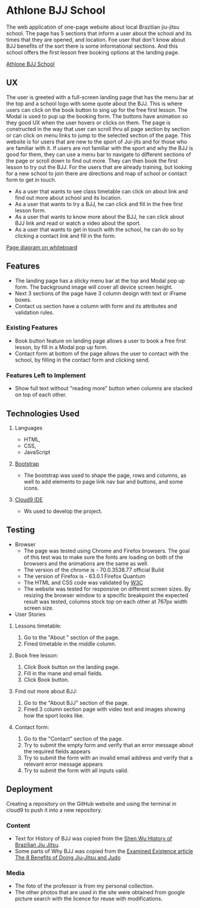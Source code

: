 # Athlone BJJ School

The web application of one-page website about local Brazilian jiu-jitsu school. 
The page has 5 sections that inform a user about the school and its times that they are opened, and location. 
Foe user that don't know about BJJ  benefits of the sort there is some informational sections. And this school offers the first lesson free booking options at the landing page. 

[Athlone BJJ School](https://edgar183.github.io/athlone-BJJ-school/)

## UX
The user is greeted with a full-screen landing page that has the menu bar at the top and a school logo with some quote about the BJJ.
This is where users can click on the book button to sing up for the free first lesson. The Modal is used to pup up the booking form. 
The buttons have animation so they good UX when the user hovers or clicks on them. The page is constructed in the way that user can scroll thru all page section by section or can click on menu links to jump to the selected section of the page. 
This website is for users that are new to the sport of Jui-jits and for those who are familiar with it. 
If users are not familiar with the sport and why the BJJ is good for them, they can use a menu bar to navigate to different sections of the page or scroll down to find out more. They can then book the first lesson to try out the BJJ. 
For the users that are already training, but looking for a new school to join there are directions and map of school or contact form to get in touch. 
- As a user that wants to see class timetable can click on about link and find out more about school and its location.
- As a user that wants to try a BJJ, he can click and fill in the free first lesson form. 
- As a user that wants to know more about the BJJ, he can click about BJJ link and read or watch a video about the sport. 
- As a user that wants to get in touch with the school, he can do so by clicking a contact link and fill in the form. 

[Page diagram on whiteboard](https://drive.google.com/file/d/1GpbPeGXyynFG_dr0wbf4PtctJ5Y37kPN2w/view?usp=sharing)

## Features

- The landing page has a sticky menu bar at the top and Modal pop up form. The background image will cover all device screen height. 
- Next 3 sections of the page have 3 column design with text or iFrame boxes.
- Contact us section have a column with form and its attributes and validation rules.

### Existing Features

- Book button feature on landing page allows a user to book a free first lesson, by fill in a Modal pop up form.
- Contact form at bottom of the page allows the user to contact with the school, by filling in the contact form and clicking send. 
 
### Features Left to Implement

- Show full text without "reading more" button when columns are stacked on top of each other. 
## Technologies Used

1. Languages
   - HTML, 
   - CSS,
   - JavaScript

1. [Bootstrap](http://getbootstrap.com/docs/3.3/) 
   - The bootstrap was used to shape the page, rows and columns, as well to add elements to page link nav bar and buttons, and some icons. 
1. [Cloud9 IDE](https://aws.amazon.com/cloud9/)
     - Ws used to develop the project. 

## Testing
- Browser
   - The page was tested using Chrome and Firefox browsers. The goal of this test was to make sure the fonts are loading on both of the browsers and the animations are the same as well. 
   - The version of the chrome is - 70.0.3538.77 official Build
   - The version of Firefox is - 63.0.1 Firefox Quantum
   - The HTML and CSS code was validated by [W3C]( http://validator.w3.org/)
   - The website was tested for responsive on different screen sizes. By resizing the browser window to a specific breakpoint the expected result was tested, columns stock top on each other at 767px  width screen size. 
- User Stories 
1. Lessons timetable:
   1. Go to the "About " section of the page.
   2. Fined timetable in the middle column. 
    
1. Book free lesson:
   1. Click Book button on the landing page.
   2. Fill in the mane and email fields.
   3. Click Book button.
1. Find out more about BJJ:
    1. Go to the "About BJJ" section of the page.
    2. Fined 3 column section page with video text and images showing how the sport looks like. 
1. Contact form:
    1. Go to the "Contact" section of the page.
    2. Try to submit the empty form and verify that an error message about the required fields appears
    3. Try to submit the form with an invalid email address and verify that a relevant error message appears
    4. Try to submit the form with all inputs valid.

## Deployment
Creating a repository on the GitHub website and using the terminal in cloud9 to push it into a new repository.

### Content
- Text for History of BJJ was copied from the [Shen Wu History of Brazilian Jiu Jitsu](http://www.shenwu.com/bjjhistory.html).
- Some parts of Why BJJ was copied from the [Examined Existence article The 8 Benefits of Doing Jiu-Jitsu and Judo](https://examinedexistence.com/the-8-benefits-of-doing-jiu-jitsu-and-judo/)

### Media
- The foto of the professor is from my personal collection.
- The other photos that are used in the site were obtained from google picture search with the licence for reuse with modifications. 